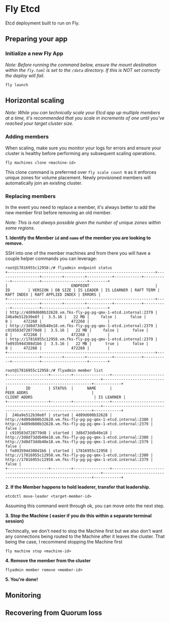 # Fly Etcd

Etcd deployment built to run on Fly.

## Preparing your app

### Initialize a new Fly App

_Note: Before running the command below, ensure the mount destination within the `fly.toml` is set to the `/data` directory.  If this is NOT set correctly the deploy will fail._
```
fly launch
```



## Horizontal scaling

*Note: While you can *technically* scale your Etcd app up multiple members at a time, it's recommended that you scale in increments of one until you've reached your target cluster size.*

### Adding members
When scaling, make sure you monitor your logs for errors and ensure your cluster is healthy before performing any subsequent scaling operations.

```
fly machines clone <machine-id>
```

This clone command is preferrred over `fly scale count N` as it enforces unique zones for volume placement.  Newly provisioned members will automatically join an existing cluster.

### Replacing members 
In the event you need to replace a member, it's always better to add the new member first before removing an old member.

_Note: This is not always possible given the number of unique zones within some regions._

**1. Identify the Member `id` and `name` of the member you are looking to remove.**

SSH into one of the member machines and from there you will have a couple helper commands you can leverage:

```
root@17816955c12958:/# flyadmin endpoint status
+-----------------------------------------------------------------+------------------+---------+---------+-----------+------------+-----------+------------+--------------------+--------+
|                            ENDPOINT                             |        ID        | VERSION | DB SIZE | IS LEADER | IS LEARNER | RAFT TERM | RAFT INDEX | RAFT APPLIED INDEX | ERRORS |
+-----------------------------------------------------------------+------------------+---------+---------+-----------+------------+-----------+------------+--------------------+--------+
| http://4d89d600b32628.vm.fks-fly-pg-pg-qmx-1-etcd.internal:2379 |  246a9e512b30e8f |  3.5.16 |   22 MB |     false |      false |         8 |     472268 |             472268 |        |
| http://3d8d73ddb40e18.vm.fks-fly-pg-pg-qmx-1-etcd.internal:2379 | c919583d728770d8 |  3.5.16 |   22 MB |     false |      false |         8 |     472268 |             472268 |        |
| http://17816955c12958.vm.fks-fly-pg-pg-qmx-1-etcd.internal:2379 | fe893594d308d1b6 |  3.5.16 |   22 MB |      true |      false |         8 |     472268 |             472268 |        |
+-----------------------------------------------------------------+------------------+---------+---------+-----------+------------+-----------+------------+--------------------+--------+
```

```
root@17816955c12958:/# flyadmin member list
+------------------+---------+----------------+-----------------------------------------------------------------+-----------------------------------------------------------------+------------+
|        ID        | STATUS  |      NAME      |                           PEER ADDRS                            |                          CLIENT ADDRS                           | IS LEARNER |
+------------------+---------+----------------+-----------------------------------------------------------------+-----------------------------------------------------------------+------------+
|  246a9e512b30e8f | started | 4d89d600b32628 | http://4d89d600b32628.vm.fks-fly-pg-pg-qmx-1-etcd.internal:2380 | http://4d89d600b32628.vm.fks-fly-pg-pg-qmx-1-etcd.internal:2379 |      false |
| c919583d728770d8 | started | 3d8d73ddb40e18 | http://3d8d73ddb40e18.vm.fks-fly-pg-pg-qmx-1-etcd.internal:2380 | http://3d8d73ddb40e18.vm.fks-fly-pg-pg-qmx-1-etcd.internal:2379 |      false |
| fe893594d308d1b6 | started | 17816955c12958 | http://17816955c12958.vm.fks-fly-pg-pg-qmx-1-etcd.internal:2380 | http://17816955c12958.vm.fks-fly-pg-pg-qmx-1-etcd.internal:2379 |      false |
+------------------+---------+----------------+-----------------------------------------------------------------+-----------------------------------------------------------------+------------+
```


**2. If the Member happens to hold leaderer, transfer that leadership.**

```
etcdctl move-leader <target-member-id>
```

Assuming this command went through ok, you can move onto the next step.  


**3. Stop the Machine ( easier if you do this within a separate terminal session)**

Techincally, we don't need to stop the Machine first but we also don't want any connections being routed to the Machine after it leaves the cluster.
That being the case, I recommend stopping the Machine first

```
fly machine stop <machine-id>
```

**4. Remove the member from the cluster** 

```
flyadmin member remove <member-id>
```

**5. You're done!**


## Monitoring

## Recovering from Quorum loss
